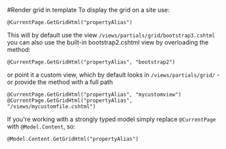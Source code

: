 #Render grid in template
To display the grid on a site use:

    @CurrentPage.GetGridHtml("propertyAlias")

This will by default use the view `/views/partials/grid/bootstrap3.cshtml` you can also use the built-in bootstrap2.cshtml view by overloading the method: 

    @CurrentPage.GetGridHtml("propertyAlias", "bootstrap2")

or point it a custom view, which by default looks in `/views/partials/grid/` - or provide the method with a full path 

    @CurrentPage.GetGridHtml("propertyAlias", "mycustomview")
    @CurrentPage.GetGridHtml("propertyAlias", "/views/mycustomfile.cshtml")

If you're working with a strongly typed model simply replace `@CurrentPage` with `@Model.Content`, so:

    @Model.Content.GetGridHtml("propertyAlias")

